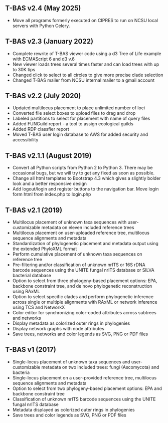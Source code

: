 
## T-BAS v2.4 (May 2025)
*  Move all programs formerly executed on CIPRES to run on NCSU local servers with Python Celery.

## T-BAS v2.3 (January 2022)
*  Complete rewrite of T-BAS viewer code using a d3 Tree of Life example with ECMAScript 6 and d3 v.6
*  New viewer loads trees several times faster and can load trees with up to 30K tips
*  Changed click to select to all circles to give more precise clade selection
*  Changed T-BAS mailer from NCSU internal mailer to a gmail account


## T-BAS v2.2 (July 2020)

*  Updated multilocus placement to place unlimited number of loci
*  Converted file select boxes to upload files to drag and drop
*  Labeled partitions to select for placement with name of query files
*  Added FUNGuild report - a tool to assign ecological guilds
*  Added RDP classfier report
*  Moved T-BAS user login database to AWS for added security and accessibility

## T-BAS v2.1.1 (August 2019)
*  Convert all Python scripts from Python 2 to Python 3. There may be occasional bugs, but we will try to get any fixed as soon as possible.
*  Change all html templates to Bootstrap 4.3 which gives a slightly bolder look and a better responsive design
*  Add logout/login and register buttons to the navigation bar. Move login form html from index.php to login.php

## T-BAS v2.1 (2019)
*   Multilocus placement of unknown taxa sequences with user-customizable metadata on eleven included reference trees
*   Multilocus placement on user-uploaded reference tree, multilocus sequence alignments and metadata
*   Standardization of phylogenetic placement and metadata output using the extended PhyloXML format
*   Perform cumulative placement of unknown taxa sequences on reference tree
*   Pre-filtering and/or classification of unknown nrITS or 16S rDNA barcode sequences using the UNITE fungal nrITS database or SILVA bacterial database
*   Option to select from three phylogeny-based placement options: EPA, backbone constraint tree, and de novo phylogenetic reconstruction using RAxML
*   Option to select specific clades and perform phylogenetic inference across single or multiple alignments with RAxML or network inference using TCS and NetworkX
*   Color editor for synchronizing color-coded attributes across subtrees and networks
*   Display metadata as colorized outer rings in phylogenies
*   Display network graphs with node attributes
*   Save trees, networks and color legends as SVG, PNG or PDF files

## T-BAS v1 (2017)

*	Single-locus placement of unknown taxa sequences and user-customizable metadata on two included trees: fungi (Ascomycota) and bacteria
*	Single-locus placement on a user-provided reference tree, multilocus sequence alignments and metadata
*	Option to select from two phylogeny-based placement options: EPA and backbone constraint tree
*	Classification of unknown nrITS barcode sequences using the UNITE fungal nrITS database
*	Metadata displayed as colorized outer rings in phylogenies
*	Save trees and color legends as SVG, PNG or PDF files




